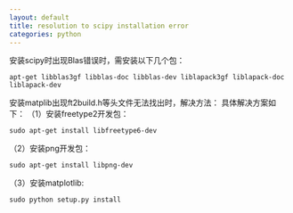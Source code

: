 ```yaml
---
layout: default
title: resolution to scipy installation error
categories: python
---
```

安装scipy时出现Blas错误时，需安装以下几个包：

    apt-get libblas3gf libblas-doc libblas-dev liblapack3gf liblapack-doc liblapack-dev
安装matplib出现ft2build.h等头文件无法找出时，解决方法：
具体解决方案如下：
（1）安装freetype2开发包：

    sudo apt-get install libfreetype6-dev
    
（2）安装png开发包：

    sudo apt-get install libpng-dev
    
（3）安装matplotlib:

    sudo python setup.py install
